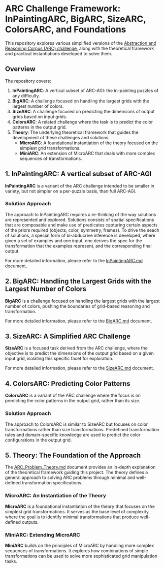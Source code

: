 # ARC Challenge Framework: InPaintingARC, BigARC, SizeARC, ColorsARC, and Foundations

This repository explores various simplified versions of the [Abstraction and Reasoning Corpus (ARC) challenge](https://www.kaggle.com/c/abstraction-and-reasoning-challenge), along with the theoretical framework and practical instantiations developed to solve them.

## Overview

The repository covers:

1. **InPaintingARC**: A vertical subset of ARC-AGI: the in-painting puzzles of any difficulty.
2. **BigARC**: A challenge focused on handling the largest grids with the largest number of colors.
3. **SizeARC**: A challenge focused on predicting the dimensions of output grids based on input grids.
4. **ColorsARC**: A related challenge where the task is to predict the color patterns in the output grid.
5. **Theory**: The underlying theoretical framework that guides the development of these challenges and solutions.
   - **MicroARC**: A foundational instantiation of the theory focused on the simplest grid transformations.
   - **MiniARC**: An extension of MicroARC that deals with more complex sequences of transformations.

## 1. InPaintingARC: A vertical subset of ARC-AGI

**InPaintingARC** is a variant of the ARC challenge intended to be smaller in variety, but not simpler on a per-puzzle basis, than full ARC-AGI.

### Solution Approach

The approach to InPaintingARC requires a re-thinking of the way solutions are represented and explored.
Solutions consists of spatial specifications that are composable and make use of predicates capturing certain aspects of the priors required (objects, color, symmetry, frames).
To drive the seach of solutions, a special form of bi-abducrive inference is developed, where given a set of examples and one input, one derives the spec for the transformation that the examples represent, and the corresponding final  output.

For more detailed information, please refer to the [InPaintingARC.md](./InPaintingARC.md) document.

## 2. BigARC: Handling the Largest Grids with the Largest Number of Colors

**BigARC** is a challenge focused on handling the largest grids with the largest number of colors, pushing the boundaries of grid-based reasoning and transformation.

For more detailed information, please refer to the [BigARC.md](./BigARC.md) document.

## 3. SizeARC: A Simplified ARC Challenge

**SizeARC** is a focused task derived from the ARC challenge, where the objective is to predict the dimensions of the output grid based on a given input grid, isolating this specific facet for exploration.

For more detailed information, please refer to the [SizeARC.md](./SizeARC.md) document.

## 4. ColorsARC: Predicting Color Patterns

**ColorsARC** is a variant of the ARC challenge where the focus is on predicting the color patterns in the output grid, rather than its size.

### Solution Approach

The approach to ColorsARC is similar to SizeARC but focuses on color transformations rather than size transformations. Predefined transformation rules and domain-specific knowledge are used to predict the color configurations in the output grid.

## 5. Theory: The Foundation of the Approach

The [ARC_Problem_Theory.md](./ARC_Problem_Theory.md) document provides an in-depth explanation of the theoretical framework guiding this project. The theory defines a general approach to solving ARC problems through minimal and well-defined transformation specifications.

### MicroARC: An Instantiation of the Theory

**MicroARC** is a foundational instantiation of the theory that focuses on the simplest grid transformations. It serves as the base level of complexity, where the goal is to identify minimal transformations that produce well-defined outputs.

### MiniARC: Extending MicroARC

**MiniARC** builds on the principles of MicroARC by handling more complex sequences of transformations. It explores how combinations of simple transformations can be used to solve more sophisticated grid manipulation tasks.
